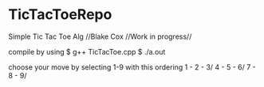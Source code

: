 # TicTacToeRepo
Simple Tic Tac Toe Alg
//Blake Cox
//Work in progress//

compile by using $ g++ TicTacToe.cpp
$ ./a.out

choose your move by selecting 1-9 with this ordering
1 - 2 - 3/
4 - 5 - 6/
7 - 8 - 9/
